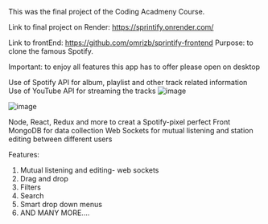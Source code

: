 This was the final project of the Coding Acadmeny Course.

Link to final project on Render:
https://sprintify.onrender.com/

Link to frontEnd: 
https://github.com/omrizb/sprintify-frontend
Purpose:  to clone the famous Spotify.

Important:  to enjoy all features this app has to offer please open on desktop

Use of Spotify API for album, playlist and other track related information
Use of YouTube API for streaming the tracks
![image](https://github.com/user-attachments/assets/8dd018fc-6b24-4a9a-ae88-17532bad8818)

![image](https://github.com/user-attachments/assets/91e474f4-31d7-4d62-94b3-b9d95162c2fb)






Node, React, Redux and more to creat a Spotify-pixel perfect Front
MongoDB for data collection
Web Sockets for mutual listening and station editing between different users

Features:
1. Mutual listening and editing-  web sockets
2. Drag and drop
3. Filters
4. Search
5. Smart drop down menus
6. AND MANY MORE....


